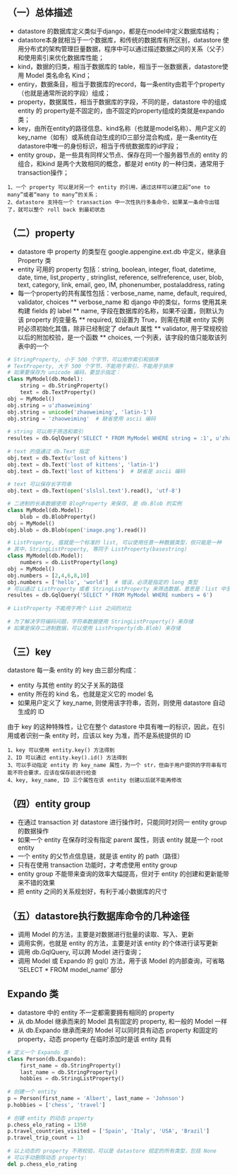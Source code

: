 ## （一）总体描述
* datastore 的数据库定义类似于django，都是在model中定义数据库结构；
* datastore本身就相当于一个数据库，和传统的数据库有所区别，datastore 使用分布式的架构管理巨量数据，程序中可以通过描述数据之间的关系（父子）和使用索引来优化数据库性能；
* kind，数据的归类，相当于数据库的 table，相当于一张数据表，datastore使用 Model 类名命名 Kind；
* entiry，数据条目，相当于数据库的record，每一条entity由若干个property（也就是通常所说的字段）组成；
* property，数据属性，相当于数据库的字段，不同的是，datastore 中的组成 entity 的 property是不固定的，由不固定的property组成的类就是expando类；
* key，由所在entity的路径信息、kind名称（也就是model名称）、用户定义的key_name（如有）或系统自动生成的ID三部分混合构成，是一条entity在datastore中唯一的身份标识，相当于传统数据库的id字段；
* entity group，是一些具有同样父节点、保存在同一个服务器节点的 entity 的组合，和kind 是两个大致相同的概念，都是对 entity 的一种归类，通常用于transaction操作；
```
1、一个 property 可以是对另一个 entity 的引用，通过这样可以建立起“one to many”或者“many to many”的关系；
2、datastore 支持在一个 transaction 中一次性执行多条命令，如果某一条命令出错了，就可以整个 roll back 到最初状态
```

## （二）property
* datastore 中 property 的类型在 google.appengine.ext.db 中定义，继承自 Property 类
* entity 可用的 property 包括：string, boolean, integer, float, datetime, date, time, list,property , stringlist, reference, selfreference, user, blob, text, category, link, email, geo, IM, phonenumber, postaladdress, rating
* 每一个property的共有属性包括：verbose_name, name, default, required, validator, choices
** verbose_name 和 django 中的类似，forms 使用其来构建 fields 的 label
** name, 字段在数据库的名称，如果不设置，则默认为该 property 的变量名
** required, 如设置为 True，则需在构建 entity 实例时必须初始化其值，除非已经制定了 default 属性
** validator, 用于常规校验以后的附加校验，是一个函数
** choices, 一个列表，该字段的值只能取该列表中的一个
```python
# StringProperty, 小于 500 个字节，可以用作索引和排序  
# TextProperty, 大于 500 个字节，不能用于索引，不能用于排序  
# 如果要保存为 unicode 编码，要显示指定：  
class MyModel(db.Model):  
    string = db.StringProperty()  
    text = db.TextProperty()  
obj = MyModel()  
obj.string = u'zhaoweiming'  
obj.string = unicode('zhaoweiming', 'latin-1')  
obj.string = 'zhaoweiming'  # 缺省使用 ascii 编码  
  
# string 可以用于筛选和索引  
resultes = db.GqlQuery('SELECT * FROM MyModel WHERE string = :1', u'zhaoweiming')  
  
# text 的值通过 db.Text 指定  
obj.text = db.Text(u'lost of kittens')  
obj.text = db.Text('lost of kittens', 'latin-1')  
obj.text = db.Text('lost of kittens')  # 缺省是 ascii 编码  
  
# text 可以保存长字符串  
obj.text = db.Text(open('slslsl.text').read(), 'utf-8')  
```
```python
# 二进制的长串数据使用 BlogProperty 来保存, 是 db.Blob 的实例  
class MyModel(db.Model):  
    blob = db.BlobProperty()  
obj = MyModel()  
obj.blob = db.Blob(open('image.png').read())  
```
```python
# ListProperty, 值就是一个标准的 list, 可以使用任意一种数据类型，但只能是一种  
# 其中，StringListProperty, 等同于 ListProperty(basestring)  
class MyModel(db.Model):  
    numbers = db.ListProperty(long)  
obj = MyModel()  
obj.numbers = [2,4,6,8,10]  
obj.numbers = ['hello', 'world']  # 错误，必须是指定的 long 类型  
# 可以通过 ListProperty 或者 StringListProperty 来筛选数据，意思是：list 中至少有一个元素符合条件numbers 包含 6 这个元素的所有 entity  
resultes = db.GqlQuery('SELECT * FROM MyModel WHERE numbers = 6')  
  
# ListProperty 不能用于两个 List 之间的对比  
  
# 为了解决字符编码问题，字符串数据使用 StringListProperty() 来存储  
# 如果是保存二进制数据，可以使用 ListProperty(db.Blob) 来存储  
```

## （三）key
datastore 每一条 entity 的 key 由三部分构成：
* entity 与其他 entity 的父子关系的路径
* entity 所在的 kind 名，也就是定义它的 model 名
* 如果用户定义了 key_name, 则使用该字符串，否则，则使用 datastore 自动生成的 ID

由于 key 的这种特殊性，让它在整个 datastore 中具有唯一的标识，因此，在引用或者识别一条 entity 时，应该以 key 为准，而不是系统提供的 ID
```
1、key 可以使用 entity.key() 方法得到
2、ID 可以通过 entity.key().id() 方法得到
3、可以手动指定 entity 的 key_name 属性，为一个 str，但由于用户提供的字符串有可能不符合要求，应该在保存前进行检查
4、key, key_name, ID 三个属性在该 entity 创建以后就不能再修改
```

## （四）entity group
* 在通过 transaction 对 datastore 进行操作时，只能同时对同一 entity group 的数据操作
* 如果一个 entity 在保存时没有指定 parent 属性，则该 entity 就是一个 root entity
* 一个 entity 的父节点信息链，就是该 entity 的 path（路径）
* 只有在使用 transaction 功能时，才考虑使用 entity group
* entity group 不能带来查询的效率大幅提高，但对于 entity 的创建和更新能带来不错的效果
* 把 entity 之间的关系规划好，有利于减小数据库的尺寸

## （五）datastore执行数据库命令的几种途径
* 调用 Model 的方法，主要是对数据进行批量的读取、写入、更新
* 调用实例，也就是 entity 的方法，主要是对该 entity 的个体进行读写更新
* 调用 db.GqlQuery, 可以跨 Model 进行查询；
* 调用 Model 或 Expando 的 gql() 方法，用于该 Model 的内部查询，可省略 ‘SELECT * FROM model_name' 部分

## Expando 类
* datastore 中的 entity 不一定都需要拥有相同的 property
* 从 db.Model 继承而来的 Model 具有固定的 property, 和一般的 Model 一样
* 从 db.Expando 继承而来的 Model 可以同时具有动态 property 和固定的 property，动态 property 在临时添加时是该 entity 具有
```python
# 定义一个 Expando 类：  
class Person(db.Expando):  
    first_name = db.StringProperty()  
    last_name = db.StringProperty()  
    hobbies = db.StringListProperty()  
  
# 创建一个 entity  
p = Person(first_name = 'Albert', last_name = 'Johnson')  
p.hobbies = ['chess', 'travel']  
  
# 创建 entity 的动态 property  
p.chess_elo_rating = 1350  
p.travel_countries_visited = ['Spain', 'Italy', 'USA', 'Brazil']  
p.travel_trip_count = 13  
  
# 以上动态的 property 不用校验，可以是 datastore 规定的所有类型，包括 None  
# 可以手动删除动态 property:  
del p.chess_elo_rating  
```
